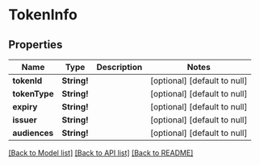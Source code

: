 # TokenInfo

## Properties
Name | Type | Description | Notes
------------ | ------------- | ------------- | -------------
**tokenId** | **String!** |  | [optional] [default to null]
**tokenType** | **String!** |  | [optional] [default to null]
**expiry** | **String!** |  | [optional] [default to null]
**issuer** | **String!** |  | [optional] [default to null]
**audiences** | **String!** |  | [optional] [default to null]

[[Back to Model list]](../README.md#documentation-for-models) [[Back to API list]](../README.md#documentation-for-api-endpoints) [[Back to README]](../README.md)


